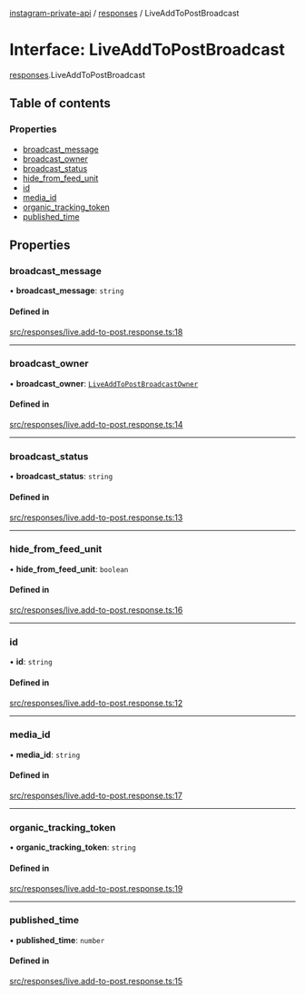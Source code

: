 [instagram-private-api](../../README.md) / [responses](../../modules/responses.md) / LiveAddToPostBroadcast

# Interface: LiveAddToPostBroadcast

[responses](../../modules/responses.md).LiveAddToPostBroadcast

## Table of contents

### Properties

- [broadcast\_message](LiveAddToPostBroadcast.md#broadcast_message)
- [broadcast\_owner](LiveAddToPostBroadcast.md#broadcast_owner)
- [broadcast\_status](LiveAddToPostBroadcast.md#broadcast_status)
- [hide\_from\_feed\_unit](LiveAddToPostBroadcast.md#hide_from_feed_unit)
- [id](LiveAddToPostBroadcast.md#id)
- [media\_id](LiveAddToPostBroadcast.md#media_id)
- [organic\_tracking\_token](LiveAddToPostBroadcast.md#organic_tracking_token)
- [published\_time](LiveAddToPostBroadcast.md#published_time)

## Properties

### broadcast\_message

• **broadcast\_message**: `string`

#### Defined in

[src/responses/live.add-to-post.response.ts:18](https://github.com/Nerixyz/instagram-private-api/blob/4971f34/src/responses/live.add-to-post.response.ts#L18)

___

### broadcast\_owner

• **broadcast\_owner**: [`LiveAddToPostBroadcastOwner`](LiveAddToPostBroadcastOwner.md)

#### Defined in

[src/responses/live.add-to-post.response.ts:14](https://github.com/Nerixyz/instagram-private-api/blob/4971f34/src/responses/live.add-to-post.response.ts#L14)

___

### broadcast\_status

• **broadcast\_status**: `string`

#### Defined in

[src/responses/live.add-to-post.response.ts:13](https://github.com/Nerixyz/instagram-private-api/blob/4971f34/src/responses/live.add-to-post.response.ts#L13)

___

### hide\_from\_feed\_unit

• **hide\_from\_feed\_unit**: `boolean`

#### Defined in

[src/responses/live.add-to-post.response.ts:16](https://github.com/Nerixyz/instagram-private-api/blob/4971f34/src/responses/live.add-to-post.response.ts#L16)

___

### id

• **id**: `string`

#### Defined in

[src/responses/live.add-to-post.response.ts:12](https://github.com/Nerixyz/instagram-private-api/blob/4971f34/src/responses/live.add-to-post.response.ts#L12)

___

### media\_id

• **media\_id**: `string`

#### Defined in

[src/responses/live.add-to-post.response.ts:17](https://github.com/Nerixyz/instagram-private-api/blob/4971f34/src/responses/live.add-to-post.response.ts#L17)

___

### organic\_tracking\_token

• **organic\_tracking\_token**: `string`

#### Defined in

[src/responses/live.add-to-post.response.ts:19](https://github.com/Nerixyz/instagram-private-api/blob/4971f34/src/responses/live.add-to-post.response.ts#L19)

___

### published\_time

• **published\_time**: `number`

#### Defined in

[src/responses/live.add-to-post.response.ts:15](https://github.com/Nerixyz/instagram-private-api/blob/4971f34/src/responses/live.add-to-post.response.ts#L15)
